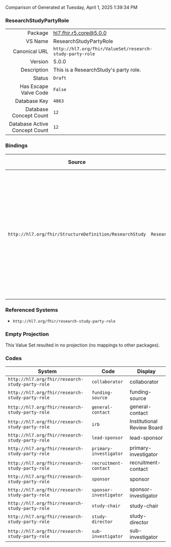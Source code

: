 Comparison of 
Generated at Tuesday, April 1, 2025 1:39:34 PM

### ResearchStudyPartyRole

|      |     |
| ---: | --- |
| Package | hl7.fhir.r5.core@5.0.0 |
| VS Name | ResearchStudyPartyRole |
| Canonical URL | `http://hl7.org/fhir/ValueSet/research-study-party-role` |
| Version | 5.0.0 |
| Description | This is a ResearchStudy's party role. |
| Status | `Draft` |
| Has Escape Valve Code | `False` |
| Database Key | `4863` |
| Database Concept Count | `12` |
| Database Active Concept Count | `12` |
### Bindings

| Source | Element | Binding | Strength | Element Short |
| ------ | ------- | ------- | -------- | ------------- |
| `http://hl7.org/fhir/StructureDefinition/ResearchStudy` | `ResearchStudy.associatedParty.role` | `http://hl7.org/fhir/ValueSet/research-study-party-role` | `Extensible` | sponsor \| lead-sponsor \| sponsor-investigator \| primary-investigator \| collaborator \| funding-source \| general-contact \| recruitment-contact \| sub-investigator \| study-director \| study-chair |

### Referenced Systems

* `http://hl7.org/fhir/research-study-party-role`
### Empty Projection

This Value Set resulted in no projection (no mappings to other packages).

### Codes

| System | Code | Display |
| ------ | ---- | ------- |
| `http://hl7.org/fhir/research-study-party-role` | `collaborator` | collaborator |
| `http://hl7.org/fhir/research-study-party-role` | `funding-source` | funding-source |
| `http://hl7.org/fhir/research-study-party-role` | `general-contact` | general-contact |
| `http://hl7.org/fhir/research-study-party-role` | `irb` | Institutional Review Board |
| `http://hl7.org/fhir/research-study-party-role` | `lead-sponsor` | lead-sponsor |
| `http://hl7.org/fhir/research-study-party-role` | `primary-investigator` | primary-investigator |
| `http://hl7.org/fhir/research-study-party-role` | `recruitment-contact` | recruitment-contact |
| `http://hl7.org/fhir/research-study-party-role` | `sponsor` | sponsor |
| `http://hl7.org/fhir/research-study-party-role` | `sponsor-investigator` | sponsor-investigator |
| `http://hl7.org/fhir/research-study-party-role` | `study-chair` | study-chair |
| `http://hl7.org/fhir/research-study-party-role` | `study-director` | study-director |
| `http://hl7.org/fhir/research-study-party-role` | `sub-investigator` | sub-investigator |
